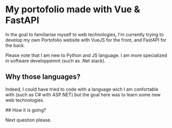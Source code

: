 # My portofolio made with Vue & FastAPI

In the goal to familiarise myself to web technologies, I'm currently trying to develop my own Portofolio website with VueJS for the front, and FastAPI for the back.

Please note that I am new to Python and JS language. I am more specialized in software developpemnt (such as .Net stack).

## Why those languages?

Indeed, I could have tried to code with a language wich I am confortable with (such as C# with ASP.NET) but the goal here was to learn some new web technologies.

## How it is going?

Next question please.